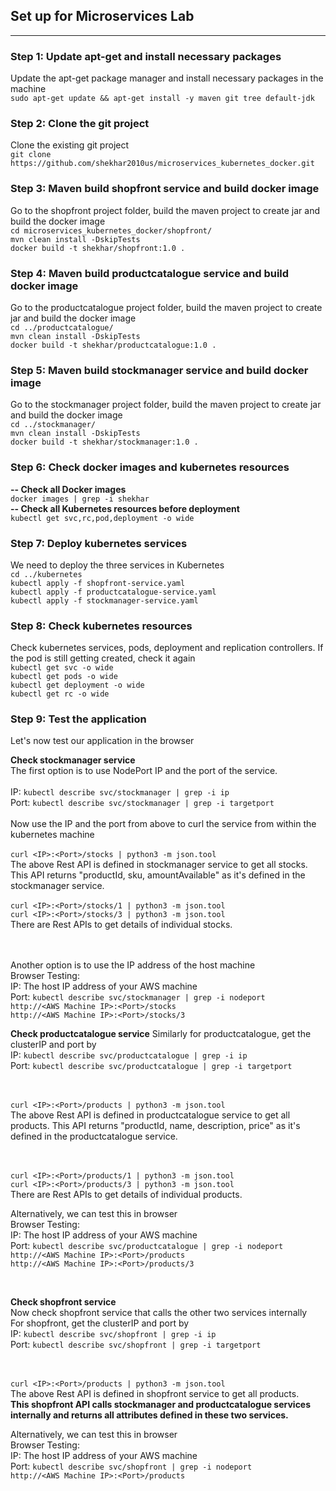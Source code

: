 ## Set up for Microservices Lab

----------

### Step 1: Update apt-get and install necessary packages
Update the apt-get package manager and install necessary packages in the machine
<br>
`sudo apt-get update && apt-get install -y maven git tree default-jdk`
<br>

### Step 2: Clone the git project
Clone the existing git project
<br>
`git clone https://github.com/shekhar2010us/microservices_kubernetes_docker.git`
<br>

### Step 3: Maven build shopfront service and build docker image
Go to the shopfront project folder, build the maven project to create jar and build the docker image
<br>
`cd microservices_kubernetes_docker/shopfront/`
<br>
`mvn clean install -DskipTests`
<br>
`docker build -t shekhar/shopfront:1.0 .`
<br>

### Step 4: Maven build productcatalogue service and build docker image
Go to the productcatalogue project folder, build the maven project to create jar and build the docker image
<br>
`cd ../productcatalogue/`
<br>
`mvn clean install -DskipTests`
<br>
`docker build -t shekhar/productcatalogue:1.0 .`
<br>

### Step 5: Maven build stockmanager service and build docker image
Go to the stockmanager project folder, build the maven project to create jar and build the docker image
<br>
`cd ../stockmanager/`
<br>
`mvn clean install -DskipTests`
<br>
`docker build -t shekhar/stockmanager:1.0 .`
<br>

### Step 6: Check docker images and kubernetes resources
**-- Check all Docker images <br>**
`docker images | grep -i shekhar`
<br>
**-- Check all Kubernetes resources before deployment <br>**
`kubectl get svc,rc,pod,deployment -o wide`
<br>

### Step 7: Deploy kubernetes services
We need to deploy the three services in Kubernetes
<br>
`cd ../kubernetes`
<br>
`kubectl apply -f shopfront-service.yaml`
<br>
`kubectl apply -f productcatalogue-service.yaml`
<br>
`kubectl apply -f stockmanager-service.yaml`
<br>

### Step 8: Check kubernetes resources
Check kubernetes services, pods, deployment and replication controllers. If the pod is still getting created, check it again
<br>
`kubectl get svc -o wide`
<br>
`kubectl get pods -o wide`
<br>
`kubectl get deployment -o wide`
<br>
`kubectl get rc -o wide`
<br>

### Step 9: Test the application

Let's now test our application in the browser

**Check stockmanager service**
<br>
The first option is to use NodePort IP and the port of the service.<br>
<br>IP: `kubectl describe svc/stockmanager | grep -i ip`
<br>Port: `kubectl describe svc/stockmanager | grep -i targetport` 
<br><br>Now use the IP and the port from above to curl the service from within the kubernetes machine
<br><br>`curl <IP>:<Port>/stocks | python3 -m json.tool`
<br> The above Rest API is defined in stockmanager service to get all stocks. This API returns "productId, sku, amountAvailable" as it's defined in the stockmanager service.
<br><br> `curl <IP>:<Port>/stocks/1 | python3 -m json.tool`
<br> `curl <IP>:<Port>/stocks/3 | python3 -m json.tool`
<br> There are Rest APIs to get details of individual stocks.

<br><br> Another option is to use the IP address of the host machine
<br>Browser Testing:
<br> IP: The host IP address of your AWS machine
<br>Port: `kubectl describe svc/stockmanager | grep -i nodeport`
<br>`http://<AWS Machine IP>:<Port>/stocks`
<br>`http://<AWS Machine IP>:<Port>/stocks/3`


**Check productcatalogue service**
Similarly for productcatalogue, get the clusterIP and port by
<br>IP: `kubectl describe svc/productcatalogue | grep -i ip`
<br>Port: `kubectl describe svc/productcatalogue | grep -i targetport` 

<br><br>`curl <IP>:<Port>/products | python3 -m json.tool`
<br> The above Rest API is defined in productcatalogue service to get all products. This API returns "productId, name, description, price" as it's defined in the productcatalogue service.

<br><br> `curl <IP>:<Port>/products/1 | python3 -m json.tool`
<br> `curl <IP>:<Port>/products/3 | python3 -m json.tool`
<br> There are Rest APIs to get details of individual products.

Alternatively, we can test this in browser
<br>Browser Testing:
<br> IP: The host IP address of your AWS machine
<br>Port: `kubectl describe svc/productcatalogue | grep -i nodeport`
<br>`http://<AWS Machine IP>:<Port>/products`
<br>`http://<AWS Machine IP>:<Port>/products/3`

<br>

**Check shopfront service**
<br> 
Now check shopfront service that calls the other two services internally
<br>For shopfront, get the clusterIP and port by
<br>IP: `kubectl describe svc/shopfront | grep -i ip`
<br>Port: `kubectl describe svc/shopfront | grep -i targetport` 

<br><br>`curl <IP>:<Port>/products | python3 -m json.tool`
<br> The above Rest API is defined in shopfront service to get all products.
<br>**This shopfront API calls stockmanager and productcatalogue services internally and returns all attributes defined in these two services.**


Alternatively, we can test this in browser
<br>Browser Testing:
<br> IP: The host IP address of your AWS machine
<br>Port: `kubectl describe svc/shopfront | grep -i nodeport`
<br>`http://<AWS Machine IP>:<Port>/products`
<br>
